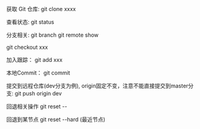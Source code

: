 获取 Git 仓库:
git clone xxxx

查看状态:
git status

分支相关:
git branch
git remote show <remotebr>

git checkout xxx

加入跟踪：
git add xxx

本地Commit：
git commit

提交到远程仓库(dev分支为例), origin固定不变，注意不能直接提交到master分支:
git push origin dev



回退相关操作
git reset --

回退到某节点
git reset --hard (最近节点)


